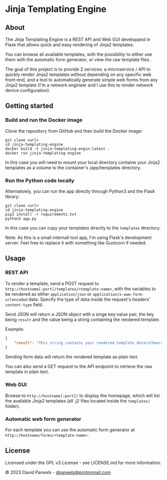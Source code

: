# Jinja Templating Engine

## About 

The Jinja Templating Engine is a REST API and Web GUI developped in Flask that allows quick and easy rendering of Jinja2 templates.

You can browse all available templates, with the possibility to either use them with the automatic form generator, or view the raw template files.

The goal of this project is to provide 2 services: a microservice / API to quickly render Jinja2 templates without depending on any specific web front-end, and a tool to automatically generate simple web forms from any Jinja2 template (I'm a network engineer and I use this to render network device configuration).



## Getting started

### Build and run the Docker image

Clone the repository from GitHub and then build the Docker image:
```
git clone <url>
cd jinja-templating-engine
docker build -t jinja-templating-engin:latest .
docker run jinja-templating-engine
```

In this case you will need to mount your local directory containe your Jinja2 templates as a volume to the container's /app/templates directory.

### Run the Python code locally

Alternatively, you can run the app directly through Python3 and the Flask library: 
```
git clone <url>
cd jinja-templating-engine
pip3 install -r requirements.txt
python3 app.py
```
In this case you can copy your templates directly to the `templates` directory. 

Note: As this is a small internall tool app, I'm using Flask's development server. Feel free to replace it with something like Gunicorn if needed.


## Usage

### REST API

To render a template, send a POST request to `http://hostname[:port]/templates/<template-name>`, with the variables to be rendered as either `application/json` or `application/x-www-form-urlencoded` data. Specify the type of data inside the request's headers' `content-type` field.

Send JSON will return a JSON object with a singe key:value pair, the key being `result` and the value being a string containing the rendered template. 

Example:

```JSON
{
    "result": "This string contains your rendered template data\nCheers!"
}
```
Sending form data will return the rendered template as plain text.

You can also send a GET request to the API endpoint to retrieve the raw template in plain text.

### Web GUI

Browse to `http://hostname[:port]/` to display the homepage, which will list the available Jinja2 templates (all .j2 files located inside the `templates/` folder).

### Automatic web form generator

For each template you can use the automatic form generator at `http://hostname/forms/<template-name>`.


## License

Licensed under the GPL v3 License - see LICENSE.md for more information.

© 2023 David Paneels - dpaneels@protonmail.com
